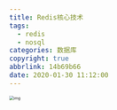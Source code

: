 ```yaml
---
title: Redis核心技术
tags:
  - redis
  - nosql
categories: 数据库
copyright: true
abbrlink: 14b69b66
date: 2020-01-30 11:12:00
---
```


<!-- toc -->

<img src="https://static001.geekbang.org/resource/image/79/e7/79da7093ed998a99d9abe91e610b74e7.jpg?wh=2001*1126" alt="img" style="zoom:50%;" />

